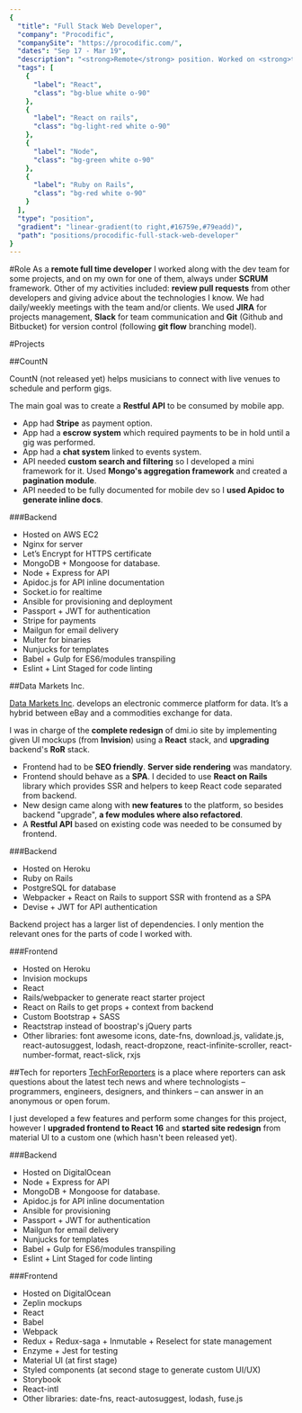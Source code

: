 ```yaml
---
{
  "title": "Full Stack Web Developer",
  "company": "Procodific",
  "companySite": "https://procodific.com/",
  "dates": "Sep 17 - Mar 19",
  "description": "<strong>Remote</strong> position. Worked on <strong>three</strong> different projects: CountN, dmi and Tech for Reporters. Developments included <strong>Node</strong> and <strong>RoR</strong> stacks in backend and <strong>React</strong> stack in frontend",
  "tags": [
    {
      "label": "React",
      "class": "bg-blue white o-90"
    },
    {
      "label": "React on rails",
      "class": "bg-light-red white o-90"
    },
    {
      "label": "Node",
      "class": "bg-green white o-90"
    },
    {
      "label": "Ruby on Rails",
      "class": "bg-red white o-90"
    }
  ],
  "type": "position",
  "gradient": "linear-gradient(to right,#16759e,#79eadd)",
  "path": "positions/procodific-full-stack-web-developer"
}
---
```

#Role
As a **remote full time developer** I worked along with the dev team for some projects, and on my own for one of them, always under **SCRUM** framework. Other of my activities included: **review pull requests** from other developers and giving advice about the technologies I know. We had daily/weekly meetings with the team and/or clients. We used **JIRA** for projects management, **Slack** for team communication and **Git** (Github and Bitbucket) for version control (following **git flow** branching model).

#Projects

##CountN

CountN (not released yet) helps musicians to connect with live venues to schedule and perform gigs.

The main goal was to create a **Restful API** to be consumed by mobile app.

<ul class="challenges">
  <li>App had <strong>Stripe</strong> as payment option.</li>
  <li>App had a <strong>escrow system</strong> which required payments to be in hold until a gig was performed.</li>
  <li>App had a <strong>chat system</strong> linked to events system.</li>
  <li>API needed <strong>custom search and filtering</strong> so I developed a mini framework for it. Used <strong>Mongo's aggregation framework</strong> and created a <strong>pagination module</strong>.</li>
  <li>API needed to be fully documented for mobile dev so I <strong>used Apidoc to generate inline docs</strong>.</li>
</ul>

###Backend
- Hosted on AWS EC2
- Nginx for server
- Let’s Encrypt for HTTPS certificate
- MongoDB + Mongoose for database.
- Node + Express for API
- Apidoc.js for API inline documentation
- Socket.io for realtime
- Ansible for provisioning and deployment
- Passport + JWT for authentication
- Stripe for payments
- Mailgun for email delivery
- Multer for binaries
- Nunjucks for templates
- Babel + Gulp for ES6/modules transpiling
- Eslint + Lint Staged for code linting

##Data Markets Inc.

[Data Markets Inc](https://dmi.io). develops an electronic commerce platform for data. It’s a hybrid between eBay and a commodities exchange for data.

I was in charge of the <strong>complete redesign</strong> of dmi.io site by implementing given UI mockups (from <strong>Invision</strong>) using a <strong>React</strong> stack, and <strong>upgrading</strong> backend's <strong>RoR</strong> stack.
<ul class="challenges">
  <li>Frontend had to be <strong>SEO friendly</strong>. <strong>Server side rendering</strong> was mandatory.</li>
  <li>Frontend should behave as a <strong>SPA</strong>. I decided to use <strong>React on Rails</strong> library which provides SSR and helpers to keep React code separated from backend.</li>
  <li>New design came along with <strong>new features</strong> to the platform, so besides backend "upgrade", <strong>a few modules where also refactored</strong>.</li>
  <li>A <strong>Restful API</strong> based on existing code was needed to be consumed by frontend.</li>
</ul>

###Backend
- Hosted on Heroku
- Ruby on Rails
- PostgreSQL for database
- Webpacker + React on Rails to support SSR with frontend as a SPA
- Devise + JWT for API authentication

Backend project has a larger list of dependencies. I only mention the relevant ones for the parts of code I worked with.

###Frontend
- Hosted on Heroku
- Invision mockups
- React
- Rails/webpacker to generate react starter project
- React on Rails to get props + context from backend
- Custom Bootstrap + SASS
- Reactstrap instead of boostrap's jQuery parts
- Other libraries:
font awesome icons, date-fns, download.js, validate.js, react-autosuggest, lodash, react-dropzone, react-infinite-scroller, react-number-format, react-slick, rxjs

##Tech for reporters
[TechForReporters](https://techforreporters.com/) is a place where reporters can ask questions about the latest tech news and where technologists – programmers, engineers, designers, and thinkers – can answer in an anonymous or open forum.

I just developed a few features and perform some changes for this project, however I <strong>upgraded frontend to React 16</strong> and <strong>started site redesign</strong> from material UI to a custom one (which hasn't been released yet).

###Backend
- Hosted on DigitalOcean
- Node + Express for API
- MongoDB + Mongoose for database.
- Apidoc.js for API inline documentation
- Ansible for provisioning
- Passport + JWT for authentication
- Mailgun for email delivery
- Nunjucks for templates
- Babel + Gulp for ES6/modules transpiling
- Eslint + Lint Staged for code linting

###Frontend
- Hosted on DigitalOcean
- Zeplin mockups
- React
- Babel
- Webpack
- Redux + Redux-saga + Inmutable + Reselect for state management
- Enzyme + Jest for testing
- Material UI (at first stage)
- Styled components (at second stage to generate custom UI/UX)
- Storybook
- React-intl
- Other libraries:
date-fns, react-autosuggest, lodash, fuse.js
